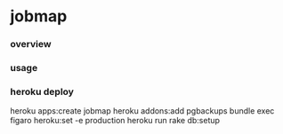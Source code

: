 # jobmap

### overview

### usage

### heroku deploy

heroku apps:create jobmap
heroku addons:add pgbackups
bundle exec figaro heroku:set -e production
heroku run rake db:setup
